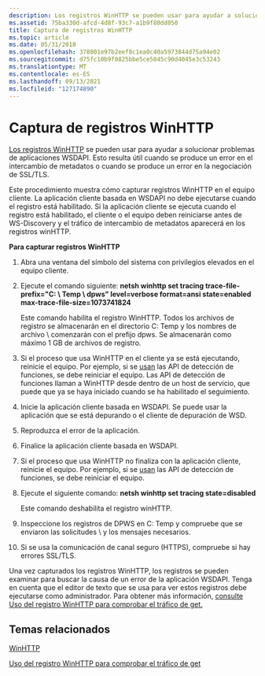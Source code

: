 ```yaml
---
description: Los registros WinHTTP se pueden usar para ayudar a solucionar problemas de aplicaciones WSDAPI. Esto resulta útil cuando se produce un error en el intercambio de metadatos o cuando se produce un error en la negociación de SSL/TLS.
ms.assetid: 75ba330d-afcd-4d8f-93c7-a1b9f80dd050
title: Captura de registros WinHTTP
ms.topic: article
ms.date: 05/31/2018
ms.openlocfilehash: 378801e97b2eef8c1ea0c40a5973844d75a94e02
ms.sourcegitcommit: d75fc10b9f0825bbe5ce5045c90d4045e3c53243
ms.translationtype: MT
ms.contentlocale: es-ES
ms.lasthandoff: 09/13/2021
ms.locfileid: "127174890"
---
```

# <a name="capturing-winhttp-logs"></a>Captura de registros WinHTTP

[Los registros WinHTTP](/windows/desktop/WinHttp/winhttp-start-page) se pueden usar para ayudar a solucionar problemas de aplicaciones WSDAPI. Esto resulta útil cuando se produce un error en el intercambio de metadatos o cuando se produce un error en la negociación de SSL/TLS.

Este procedimiento muestra cómo capturar registros WinHTTP en el equipo cliente. La aplicación cliente basada en WSDAPI no debe ejecutarse cuando el registro está habilitado. Si la aplicación cliente se ejecuta cuando el registro está habilitado, el cliente o el equipo deben reiniciarse antes de WS-Discovery y el tráfico de intercambio de metadatos aparecerá en los registros winHTTP.

**Para capturar registros WinHTTP**

1.  Abra una ventana del símbolo del sistema con privilegios elevados en el equipo cliente.
2.  Ejecute el comando siguiente: **netsh winhttp set tracing trace-file-prefix="C: \\ Temp \\ dpws" level=verbose format=ansi state=enabled max-trace-file-size=1073741824**

    Este comando habilita el registro WinHTTP. Todos los archivos de registro se almacenarán en el directorio C: Temp y los nombres de archivo \\ comenzarán con el prefijo dpws. Se almacenarán como máximo 1 GB de archivos de registro.

3.  Si el proceso que usa WinHTTP en el cliente ya se está ejecutando, reinicie el equipo. Por ejemplo, si se [usan](/previous-versions/windows/desktop/fundisc/fd-portal) las API de detección de funciones, se debe reiniciar el equipo. Las API de detección de funciones llaman a WinHTTP desde dentro de un host de servicio, que puede que ya se haya iniciado cuando se ha habilitado el seguimiento.
4.  Inicie la aplicación cliente basada en WSDAPI. Se puede usar la aplicación que se está depurando o el cliente de depuración de WSD.
5.  Reproduzca el error de la aplicación.
6.  Finalice la aplicación cliente basada en WSDAPI.
7.  Si el proceso que usa WinHTTP no finaliza con la aplicación cliente, reinicie el equipo. Por ejemplo, si se [usan](/previous-versions/windows/desktop/fundisc/fd-portal) las API de detección de funciones, se debe reiniciar el equipo.
8.  Ejecute el siguiente comando: **netsh winhttp set tracing state=disabled**

    Este comando deshabilita el registro winHTTP.

9.  Inspeccione los registros de DPWS en C: Temp y compruebe que se enviaron las solicitudes \\ y los mensajes necesarios.
10. Si se usa la comunicación de canal seguro (HTTPS), compruebe si hay errores SSL/TLS.

Una vez capturados los registros WinHTTP, los registros se pueden examinar para buscar la causa de un error de la aplicación WSDAPI. Tenga en cuenta que el editor de texto que se usa para ver estos registros debe ejecutarse como administrador. Para obtener más información, [consulte Uso del registro WinHTTP para comprobar el tráfico de get.](using-winhttp-logging-to-verify-get-traffic.md)

## <a name="related-topics"></a>Temas relacionados

<dl> <dt>

[WinHTTP](/windows/desktop/WinHttp/winhttp-start-page)
</dt> <dt>

[Uso del registro WinHTTP para comprobar el tráfico de get](using-winhttp-logging-to-verify-get-traffic.md)
</dt>
</dl>
